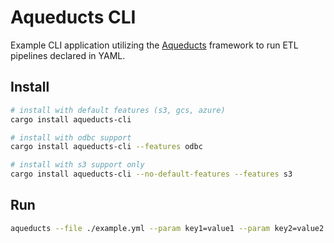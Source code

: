 # Aqueducts CLI

Example CLI application utilizing the [Aqueducts](../) framework to run ETL pipelines declared in YAML.

## Install

```bash
# install with default features (s3, gcs, azure)
cargo install aqueducts-cli

# install with odbc support
cargo install aqueducts-cli --features odbc

# install with s3 support only
cargo install aqueducts-cli --no-default-features --features s3
```

## Run

```bash
aqueducts --file ./example.yml --param key1=value1 --param key2=value2  
```
